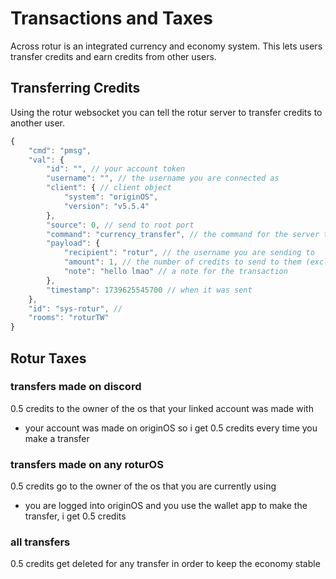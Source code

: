 # Transactions and Taxes

Across rotur is an integrated currency and economy system. This lets users transfer credits and earn credits from other users.

## Transferring Credits

Using the rotur websocket you can tell the rotur server to transfer credits to another user.

```javascript
{
    "cmd": "pmsg",
    "val": {
        "id": "", // your account token
        "username": "", // the username you are connected as
        "client": { // client object
            "system": "originOS",
            "version": "v5.5.4"
        },
        "source": 0, // send to root port
        "command": "currency_transfer", // the command for the server to perform
        "payload": {
            "recipient": "rotur", // the username you are sending to
            "amount": 1, // the number of credits to send to them (excluding tax)
            "note": "hello lmao" // a note for the transaction
        },
        "timestamp": 1739625545700 // when it was sent
    },
    "id": "sys-rotur", // 
    "rooms": "roturTW"
}
```

## Rotur Taxes

### transfers made on discord

0.5 credits to the owner of the os that your linked account was made with

* your account was made on originOS so i get 0.5 credits every time you make a transfer

### transfers made on any roturOS

0.5 credits go to the owner of the os that you are currently using

* you are logged into originOS and you use the wallet app to make the transfer, i get 0.5 credits

### all transfers

0.5 credits get deleted for any transfer in order to keep the economy stable
